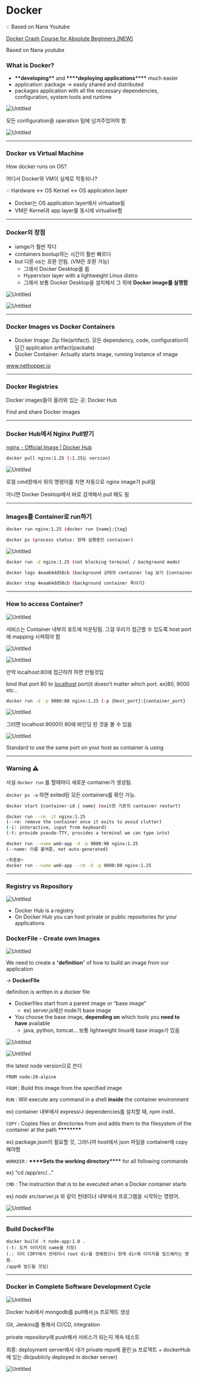 # Docker

<aside>
💡 Based on Nana Youtube

</aside>

[Docker Crash Course for Absolute Beginners [NEW]](https://www.youtube.com/watch?v=pg19Z8LL06w)

Based on Nana youtube

### What is Docker?

- **\*\***developing**\*\*** and **\*\*\*\***deploying applications**\*\*\*\*** much easier
- application: package → easily shared and distributed
- packages application with all the necessary dependencies, configuration, system tools and runtime

![Untitled](Docker%20e48aa41e29434458be53cc046577044b/Untitled.png)

모든 configuration을 operation 팀에 넘겨주었어야 함

![Untitled](Docker%20e48aa41e29434458be53cc046577044b/Untitled%201.png)

---

### Docker vs Virtual Machine

How docker runs on OS?

어디서 Docker와 VM이 실제로 작동되나?

<aside>
💡 Hardware ↔ OS Kernel ↔ OS application layer

</aside>

- Docker는 OS application layer에서 virtualise됨
- VM은 Kernel과 app layer를 동시에 virtualise함

---

### Docker의 장점

- iamge가 훨씬 작다
- containers bootup하는 시간이 훨씬 빠르다
- but 다른 os는 호환 안됨. (VM은 호환 가능)
  - 그래서 Docker Desktop를 씀
  - Hypervisor layer with a lightweight Linux distro
  - 그래서 보통 Docker Desktop을 설치해서 그 위에 **Docker image를 실행함**

![Untitled](Docker%20e48aa41e29434458be53cc046577044b/Untitled%202.png)

![Untitled](Docker%20e48aa41e29434458be53cc046577044b/Untitled%203.png)

---

### Docker Images vs Docker Containers

- Docker Image: Zip file(artifact). 모든 dependency, code, configuration이 담긴 application artifact(packate)
- Docker Container: Actually starts image, running instance of image

www.nethopper.io

---

### Docker Registries

Docker images들이 올라와 있는 곳: Docker Hub

Find and share Docker images

---

### Docker Hub에서 Nginx Pull받기

[nginx - Official Image | Docker Hub](https://hub.docker.com/_/nginx)

```bash
docker pull nginx:1.25 (:1.25는 version)
```

![Untitled](Docker%20e48aa41e29434458be53cc046577044b/Untitled%204.png)

로컬 cmd창에서 위의 명령어를 치면 자동으로 nginx image가 pull됨

아니면 Docker Desktop에서 바로 검색해서 pull 해도 됨

---

### Images를 Container로 run하기

```bash
docker run nginx:1.25 (docker run {name}:{tag}
```

```bash
docker ps (process status: 현재 실행중인 container)
```

![Untitled](Docker%20e48aa41e29434458be53cc046577044b/Untitled%205.png)

```bash
docker run -d nginx:1.25 (not blocking terminal / background mode)
```

```bash
docker logs 4eaa64dd58cb (background 상태의 container log 보기 {container id}
```

```bash
docker stop 4eaa64dd58cb (background container 죽이기)
```

---

### How to access Container?

![Untitled](Docker%20e48aa41e29434458be53cc046577044b/Untitled%206.png)

서비스는 Container 내부의 포트에 마운팅됨. 그걸 우리가 접근할 수 있도록 host port에 mapping 시켜줘야 함

![Untitled](Docker%20e48aa41e29434458be53cc046577044b/Untitled%207.png)

![Untitled](Docker%20e48aa41e29434458be53cc046577044b/Untitled%208.png)

만약 localhost:80에 접근하려 하면 안될것임

bind that port 80 to [localhost](http://localhost) port(it doesn’t matter which port. ex)80, 9000 etc..

```bash
docker run -d -p 9000:80 nginx:1.25 (-p {Host_port}:{container_port}
```

![Untitled](Docker%20e48aa41e29434458be53cc046577044b/Untitled%209.png)

그러면 localhost:9000이 80에 바인딩 된 것을 볼 수 있음

![Untitled](Docker%20e48aa41e29434458be53cc046577044b/Untitled%2010.png)

Standard to use the same port on your host as container is using

---

### Warning ⚠️

사실 `docker run` 를 할때마다 새로운 container가 생성됨.

`docker ps -a` 하면 exited된 모든 containers를 확인 가능.

```bash
docker start {container-id | name} (exit한 기존의 container restart)
```

```bash
docker run --rm -it nginx:1.25
(--rm: remove the container once it exits to avoid clutter)
(-i: interactive, input from keyboard)
(-t: provide pseudo-TTY, provides a terminal we can type into)
```

```bash
docker run --name web-app -d -p 9000:90 nginx:1.25
(--name: 이름 붙여줌, not auto-generated)

<최종본>
docker run --name web-app --rm -d -p 9000:80 nginx:1.25
```

---

### Registry vs Repository

![Untitled](Docker%20e48aa41e29434458be53cc046577044b/Untitled%2011.png)

- Docker Hub is a registry
- On Docker Hub you can host private or public repositories for your applications

### DockerFile - Create own Images

![Untitled](Docker%20e48aa41e29434458be53cc046577044b/Untitled%2012.png)

We need to create a “**definition**” of how to build an image from our application

→ **DockerFIle**

definition is written in a docker file

- Dockerfiles start from a parent image or “base image”
  - ex) server.js에선 node가 base image
- You choose the base image, **depending on** which tools you **need to have** available
  - java, python, tomcat… 보통 lightweight linux에 base image가 있음

![Untitled](Docker%20e48aa41e29434458be53cc046577044b/Untitled%2013.png)

![Untitled](Docker%20e48aa41e29434458be53cc046577044b/Untitled%2014.png)

the latest node version으로 쓴다

```docker
FROM node:20-alpine
```

`FROM` : Build this image from the specified image

`RUN` : Will execute any command in a shell **inside** the container environment

ex) container 내부에서 express나 dependencies를 설치할 때, _npm instll.._

`COPY` : Copies files or directories from **<src>** and adds them to the filesystem of the container at the path ****\*\*\*\*****<dest>****\*\*\*\*****

ex) package.json이 필요할 것, 그러니까 host에서 json 파일을 container에 copy해야함

`WORKDIR` : **********************************\*\*\*\***********************************Sets the working directory**********************************\*\*\*\*********************************** for all following commands

ex) “cd /app/src/…”

`CMD` : The instruction that is to be executed when a Docker container starts

ex) _node src/server.js_ 와 같이 컨테이너 내부에서 프로그램을 시작하는 명령어.

![Untitled](Docker%20e48aa41e29434458be53cc046577044b/Untitled%2015.png)

---

### Build DockerFIle

```docker
docker build -t node-app:1.0 .
(-t: 도커 이미지의 name을 지정)
(.: 이미 COPY에서 컨테이너 root dir을 정해줬으니 현재 dir에 이미지를 빌드해라는 명령.
/app에 빌드될 것임)
```

---

### Docker in Complete Software Development Cycle

![Untitled](Docker%20e48aa41e29434458be53cc046577044b/Untitled%2016.png)

Docker hub에서 mongodb를 pull해서 js 프로젝트 생성

Git, Jenkins를 통해서 CI/CD, integration

private repository에 push해서 서비스가 되는지 계속 테스트

최종: deployment server에서 내가 private repo에 올린 js 프로젝트 + dockerHub에 있는 db(publicly deployed in docker server)

![Untitled](Docker%20e48aa41e29434458be53cc046577044b/Untitled%2017.png)
